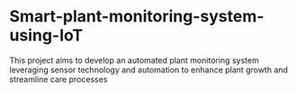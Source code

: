 # Smart-plant-monitoring-system-using-IoT
This project aims to develop an automated plant monitoring system leveraging sensor technology and automation to enhance plant growth and streamline care processes
